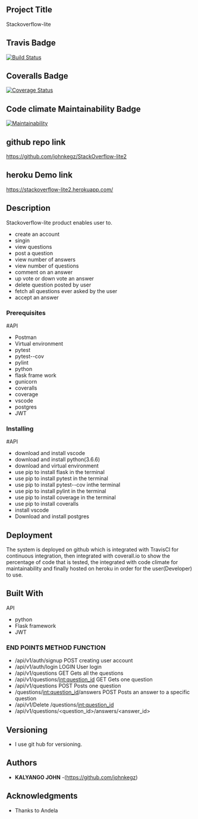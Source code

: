 ## Project Title

Stackoverflow-lite
## Travis Badge
[![Build Status](https://travis-ci.org/johnkegz/StackOverflow-lite2.svg?branch=develop)](https://travis-ci.org/johnkegz/StackOverflow-lite2)
## Coveralls Badge
[![Coverage Status](https://coveralls.io/repos/github/johnkegz/StackOverflow-lite2/badge.svg?branch=develop)](https://coveralls.io/github/johnkegz/StackOverflow-lite2?branch=develop&service=github)
## Code climate Maintainability Badge
[![Maintainability](https://api.codeclimate.com/v1/badges/a4d7efbeef5cdb1147df/maintainability)](https://codeclimate.com/github/johnkegz/StackOverflow-lite2/maintainability)
## github repo link
https://github.com/johnkegz/StackOverflow-lite2
## heroku Demo link
https://stackoverflow-lite2.herokuapp.com/

## Description
Stackoverflow-lite product enables user to.
*  create an account
*  singin
*  view questions
*  post a question
*  view number of answers
*  view number of questions
*  comment on an answer
*  up vote or down vote an answer
*  delete question posted by user
*  fetch all questions ever asked by the user
*  accept an answer

### Prerequisites

 #API
 * Postman
 * Virtual environment
 * pytest
 * pytest--cov
 * pylint
 * python
 * flask frame work
 * gunicorn
 * coveralls
 * coverage
 * vscode
 * postgres
 * JWT
### Installing

#API
* download and install vscode
* download and install python(3.6.6)
* download and virtual environment
* use pip to install flask in the terminal
* use pip to install pytest in the terminal
* use pip to install pytest--cov inthe terminal
* use pip to install pylint in the terminal
* use pip to install coverage in the terminal
* use pip to install coveralls
* install vscode
* Download and install postgres
## Deployment

The system is deployed on github which is integrated with TravisCl for continuous integration, then integrated with coverall.io to show the percentage of code that is tested, the integrated with code climate for maintainability and finally hosted on heroku in order for the user(Developer) to use.

## Built With

API
* python
* Flask framework
* JWT
### END POINTS                            METHOD   FUNCTION 
* /api/v1/auth/signup                   POST      creating user account
* /api/v1/auth/login                    LOGIN     User login
* /api/v1/questions                     GET       Gets all the questions                 
* /api/v1/questions/<int:question_id>   GET       Gets one question                      
* /api/v1/questions                     POST      Posts one question                     
* /questions/<int:question_id>/answers  POST      Posts an answer to a specific question
* /api/v1/Delete /questions/<int:question_id>
* /api/v1/questions/<question_id>/answers/<answer_id>
## Versioning

 * I use git hub for versioning.

## Authors

* **KALYANGO JOHN** -(https://github.com/johnkegz)

## Acknowledgments

* Thanks to Andela

